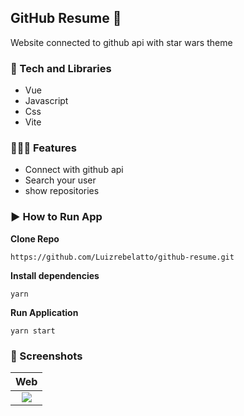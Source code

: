 ## GitHub Resume 🐙

Website connected to github api with star wars theme

### 📱 Tech and Libraries

- Vue
- Javascript
- Css
- Vite

### 👨🏻‍💻 Features
- Connect with github api
- Search your user
- show repositories

### ▶️ How to Run App

**Clone Repo**

```
https://github.com/Luizrebelatto/github-resume.git
```

**Install dependencies**

```
yarn
```

**Run Application**

```
yarn start
```

### 📱 Screenshots

 |              Web               |
| :----------------------------------------: |
 | ![](https://github.com/user-attachments/assets/c573ec1f-ef71-4183-a3b8-701fa86344b0) |
